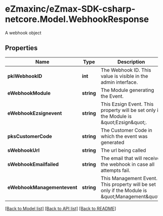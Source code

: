 # eZmaxinc/eZmax-SDK-csharp-netcore.Model.WebhookResponse
A webhook object
## Properties

Name | Type | Description | Notes
------------ | ------------- | ------------- | -------------
**pkiWebhookID** | **int** | The Webhook ID. This value is visible in the admin interface. | 
**eWebhookModule** | **string** | The Module generating the Event. | 
**eWebhookEzsignevent** | **string** | This Ezsign Event. This property will be set only if the Module is \&quot;Ezsign\&quot;. | [optional] 
**pksCustomerCode** | **string** | The Customer Code in which the event was generated | 
**sWebhookUrl** | **string** | The url being called | 
**sWebhookEmailfailed** | **string** | The email that will receive the webhook in case all attempts fail. | 
**eWebhookManagementevent** | **string** | This Management Event. This property will be set only if the Module is \&quot;Management\&quot;. | [optional] 

[[Back to Model list]](../README.md#documentation-for-models) [[Back to API list]](../README.md#documentation-for-api-endpoints) [[Back to README]](../README.md)

